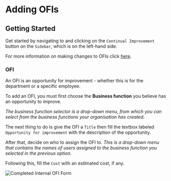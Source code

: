 # Adding OFIs

## Getting Started

Get started by navigating to and clicking on the `Continual Improvement` button on the `Sidebar`, which is on the left-hand side.

For more information on making changes to OFIs click [here][OFI].


### OFI

An OFI is an opportunity for improvement - whether this is for the department or a specific employee.

To add an OFI, you must first choose the **Business function** you believe has an opportunity to improve. 

*The business function selector is a drop-down menu, from which you can select from the business functions your organisation has created.*

The next thing to do is give the OFI a `Title` then fill the textbox labeled `Opportunity for improvement` with the description of the opportunity.

After that, decide on who to assign the OFI to. *This is a drop-down menu that contains the names of users assigned to the business function you selected in the previous option.*

Following this, fill the `Cost` with an estimated cost, if any.

<img src="/img/DocImg/General Information/Continual_Improvement/Completed_OFI_Form_new.png" alt="Completed Internal OFI Form" class="center"/>

[OFI]: ../actions#continual-improvement-ofis